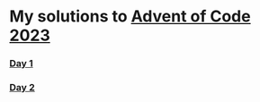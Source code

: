 # My solutions to [Advent of Code 2023]("https://adventofcode.com/2023")

### [Day 1]("https://github.com/MaxIvanyshen/Advent-Of-Code-2023/tree/master/day1")

### [Day 2]("https://github.com/MaxIvanyshen/Advent-Of-Code-2023/tree/master/day2")
